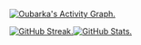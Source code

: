 <!-- Contribution Graph -->
[![Oubarka's Activity Graph.](https://github-readme-activity-graph.vercel.app/graph?username=droubarka&theme=react-dark)](https://github.com/droubarka/droubarka)

<a href="https://github.com/droubarka/droubarka">
	<div style="display:flex;">
		<img alt="GitHub Streak." src="https://streak-stats.demolab.com?user=droubarka&theme=react&card_width=400" style="text-align: left"/>
		<img alt="GitHub Stats." src="https://github-readme-stats.vercel.app/api?username=droubarka&show_icons=true&theme=react&rank_icon=github&card_width=300"/>
	</div>
</a>
